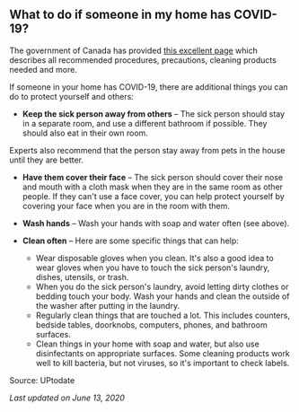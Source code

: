 ## What to do if someone in my home has COVID-19?

The government of Canada has provided [this excellent page](https://www.canada.ca/en/public-health/services/publications/diseases-conditions/how-to-care-for-person-with-covid-19-at-home-advice-for-caregivers.html) which describes all recommended procedures, precautions, cleaning products needed and more.

If someone in your home has COVID-19, there are additional things you can do to protect yourself and others:

- **Keep the sick person away from others** – The sick person should stay in a separate room, and use a different bathroom if possible. They should also eat in their own room.

Experts also recommend that the person stay away from pets in the house until they are better.

- **Have them cover their face** – The sick person should cover their nose and mouth with a cloth mask when they are in the same room as other people. If they can't use a face cover, you can help protect yourself by covering your face when you are in the room with them.

- **Wash hands** – Wash your hands with soap and water often (see above).

- **Clean often** – Here are some specific things that can help:
  - Wear disposable gloves when you clean. It's also a good idea to wear gloves when you have to touch the sick person's laundry, dishes, utensils, or trash.
  - When you do the sick person's laundry, avoid letting dirty clothes or bedding touch your body. Wash your hands and clean the outside of the washer after putting in the laundry.
  - Regularly clean things that are touched a lot. This includes counters, bedside tables, doorknobs, computers, phones, and bathroom surfaces.
  - Clean things in your home with soap and water, but also use disinfectants on appropriate surfaces. Some cleaning products work well to kill bacteria, but not viruses, so it's important to check labels.

Source: UPtodate

_Last updated on June 13, 2020_
